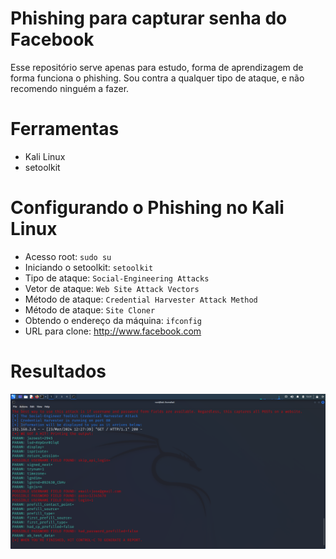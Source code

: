 # Phishing para capturar senha do Facebook

Esse repositório serve apenas para estudo, forma de aprendizagem de forma funciona o phishing. Sou contra a qualquer tipo de ataque, e não recomendo ninguém a fazer.

# Ferramentas
- Kali Linux
- setoolkit

# Configurando o Phishing no Kali Linux
- Acesso root: ```sudo su```
- Iniciando o setoolkit: ```setoolkit```
- Tipo de ataque: ```Social-Engineering Attacks```
- Vetor de ataque: ```Web Site Attack Vectors```
- Método de ataque: ```Credential Harvester Attack Method ```
- Método de ataque: ```Site Cloner```
- Obtendo o endereço da máquina: ```ifconfig```
- URL para clone: http://www.facebook.com

# Resultados
![](https://github.com/gui-alonso/cybersecurity-desafio-phishing/blob/master/PRINT%20RESULTADO%20PHISHING.png)
